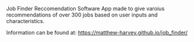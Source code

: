 Job Finder Reccomendation Software
App made to give varoius recommendations of over 300 jobs based on user inputs and characteristics.

Information can be found at: https://matthew-harvey.github.io/job_finder/
